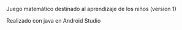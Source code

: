 Juego matemático destinado al aprendizaje de los niños (version 1)

Realizado con java en Android Studio 
